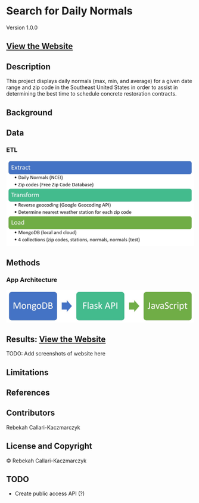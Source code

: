 # Search for Daily Normals
Version 1.0.0

## [View the Website](https://dailynormals.herokuapp.com/)

## Description
This project displays daily normals (max, min, and average) for a given date range and zip code in the Southeast United States in order to assist in determining the best time to schedule concrete restoration contracts.

## Background


## Data

### ETL
![alt text](https://github.com/rebekahcallkacz/interactive-daily-normals/blob/main/static/images/etl.jpg "ETL Process")

## Methods
### App Architecture
![alt text](https://github.com/rebekahcallkacz/interactive-daily-normals/blob/main/static/images/architecture.jpg "App Architecture")

## Results: [View the Website](https://dailynormals.herokuapp.com/)
TODO: Add screenshots of website here

## Limitations


## References 


## Contributors
Rebekah Callari-Kaczmarczyk

## License and Copyright
&copy; Rebekah Callari-Kaczmarczyk

## TODO
* Create public access API (?)
